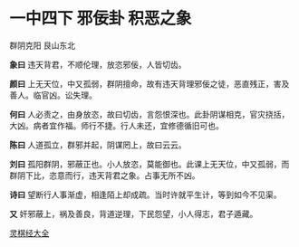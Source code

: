 # 一中四下 邪佞卦 积恶之象

群阴克阳 艮山东北

**象曰** 违天背君，不顺伦理，放恣邪佞，人皆切齿。

**颜曰** 上无天位，中又孤弱，群阴擅命，故有违天背理邪佞之徒，恶直残正，害及善人。临官凶。讼失理。

**何曰** 人必责之，由身放恣，故曰切齿，言怨恨深也。此卦阴谋相克，官灾挠括，大凶。病者宜作福。师行不捷。行人未还，宜修德循旧可也。

**陈曰** 人道孤立，群邪并起，阴谋罔上，故曰云云。

**刘曰** 孤阳群阴，邪蔽正也。小人放恣，莫能御也。此课上无天位，中又孤弱，而群阴下比，恣意而行，违天背君之象。占事无所不凶。

**诗曰** 望断行人事渐虚，相逢陌上却成疏。当时许就平生计，等到如今不见渠。

**又** 奸邪蔽上，祸及善良，背道逆理，下民怨望，小人得志，君子遁藏。

[灵棋经大全](README.md)
